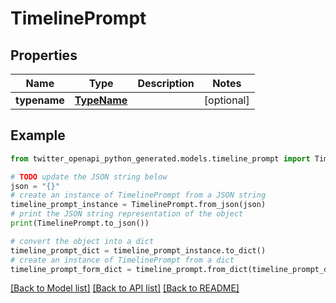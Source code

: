 # TimelinePrompt


## Properties

Name | Type | Description | Notes
------------ | ------------- | ------------- | -------------
**typename** | [**TypeName**](TypeName.md) |  | [optional] 

## Example

```python
from twitter_openapi_python_generated.models.timeline_prompt import TimelinePrompt

# TODO update the JSON string below
json = "{}"
# create an instance of TimelinePrompt from a JSON string
timeline_prompt_instance = TimelinePrompt.from_json(json)
# print the JSON string representation of the object
print(TimelinePrompt.to_json())

# convert the object into a dict
timeline_prompt_dict = timeline_prompt_instance.to_dict()
# create an instance of TimelinePrompt from a dict
timeline_prompt_form_dict = timeline_prompt.from_dict(timeline_prompt_dict)
```
[[Back to Model list]](../README.md#documentation-for-models) [[Back to API list]](../README.md#documentation-for-api-endpoints) [[Back to README]](../README.md)


